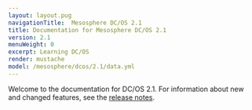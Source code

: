```yaml
---
layout: layout.pug
navigationTitle:  Mesosphere DC/OS 2.1
title: Documentation for Mesosphere DC/OS 2.1
version: 2.1
menuWeight: 0
excerpt: Learning DC/OS
render: mustache
model: /mesosphere/dcos/2.1/data.yml
---
```


Welcome to the documentation for DC/OS 2.1. For information about new and changed features, see the [release notes](/mesosphere/dcos/2.1/release-notes/).
